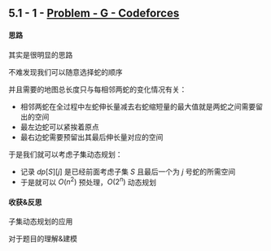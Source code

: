 ## 5.1 - 1 - [Problem - G - Codeforces](https://codeforces.com/contest/2051/problem/G)

#### 思路

其实是很明显的思路

不难发现我们可以随意选择蛇的顺序

并且需要的地图总长度只与每相邻两蛇的变化情况有关：

- 相邻两蛇在全过程中左蛇伸长量减去右蛇缩短量的最大值就是两蛇之间需要留出的空间
- 最左边蛇可以紧挨着原点
- 最右边蛇需要预留出其最后伸长量对应的空间

于是我们就可以考虑子集动态规划：

- 记录 $dp[S][j]$ 是已经前面考虑子集 $S$ 且最后一个为 $j$ 号蛇的所需空间
- 于是就可以 $O(n^2)$ 预处理，$O(2^n)$ 动态规划

#### 收获&反思

子集动态规划的应用

对于题目的理解&建模

